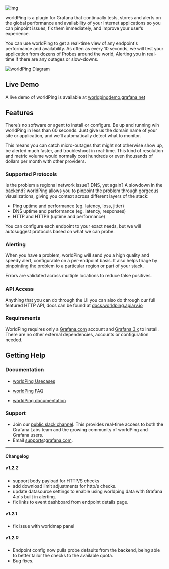 ![img](https://circleci.com/gh/raintank/worldping-app.svg?style=shield&circle-token=:circle-token)

worldPing is a plugin for Grafana that continually tests, stores and alerts on the global performance and availability of your Internet applications so you can pinpoint issues, fix them immediately, and improve your user’s experience.

You can use worldPing to get a real-time view of any endpoint's performance and availability. As often as every 10 seconds, we will test your application from dozens of Probes around the world, Alerting you in real-time if there are any outages or slow-downs.

![worldPing Diagram](https://grafana.com/img/worldping_graph.svg)

## Live Demo

A live demo of worldPing is available at [worldpingdemo.grafana.net](https://worldpingdemo.grafana.net)

## Features

There’s no software or agent to install or configure. Be up and running wih worldPing in less than 60 seconds. Just give us the domain name of your site or application, and we’ll automatically detect what to monitor.

This means you can catch micro-outages that might not otherwise show up, be alerted much faster, and troubleshoot in real-time. This kind of resolution and metric volume would normally cost hundreds or even thousands of dollars per month with other providers.


### Supported Protocols

Is the problem a regional network issue? DNS, yet again? A slowdown in the backend? worldPing allows you to pinpoint the problem through gorgeous visualizations, giving you context across different layers of the stack:

- Ping uptime and performance (eg. latency, loss, jitter)
- DNS uptime and performance (eg. latency, responses)
- HTTP and HTTPS (uptime and performance)

You can configure each endpoint to your exact needs, but we will autosuggest protocols based on what we can probe.

### Alerting

When you have a problem, worldPing will send you a high quality and speedy alert, configurable on a per-endpoint basis. It also helps triage by pinpointing the problem to a particular region or part of your stack.

Errors are validated across multiple locations to reduce false positives.

### API Access
Anything that you can do through the UI you can also do through our full featured HTTP API, docs can be found at [docs.worldping.apiary.io](http://docs.worldping.apiary.io)

### Requirements
WorldPing requires only a [Grafana.com](http://grafana.com) account and [Grafana 3.x](https://grafana.com/grafana/download) to install. There are no other external dependencies, accounts or configuration needed.

## Getting Help

### Documentation
- [worldPing Usecases](http://worldping.raintank.io/worldping/use-cases)

- [worldPing FAQ](http://grafana.com/cloud/worldping#FAQ)

- [worldPing documentation](http://worldping.raintank.io/docs/)

### Support
- Join our [public slack channel](http://slack.raintank.io/). This provides real-time access to both the Grafana Labs team and the growing community of worldPing and Grafana users.
- Email [support@grafana.com](mailto:support@grafana.com).

------

#### Changelog
##### v1.2.2

- support body payload for HTTP/S checks
- add download limit adjustments for http/s checks. 
- update datasource settings to enable using worldping data with Grafana 4.x's built in alerting.
- fix links to event dashboard from endpoint details page.

##### v1.2.1

- fix issue with worldmap panel

##### v1.2.0
- Endpoint config now pulls probe defaults from the backend, being able to better tailor the checks to the available quota.
- Bug fixes.
